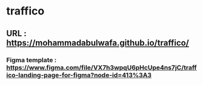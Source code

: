 # traffico

## URL : https://mohammadabulwafa.github.io/traffico/

### Figma template : https://www.figma.com/file/VX7h3wpqU6pHcUpe4ns7jC/traffico-landing-page-for-figma?node-id=413%3A3
